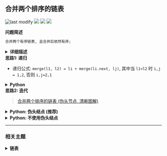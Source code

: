 ## 合并两个排序的链表
<!--START_SECTION:badge-->
![last modify](https://img.shields.io/static/v1?label=last%20modify&message=2025-07-08%2016%3A53%3A13&label_color=gray&color=thistle&style=flat-square)
[![](https://img.shields.io/static/v1?label=&message=%E7%AE%80%E5%8D%95&label_color=gray&color=yellow&style=flat-square)](../../../README.md#简单)
[![](https://img.shields.io/static/v1?label=&message=%E5%89%91%E6%8C%87Offer&label_color=gray&color=green&style=flat-square)](../../../README.md#剑指offer)
[![](https://img.shields.io/static/v1?label=&message=%E9%93%BE%E8%A1%A8&label_color=gray&color=blue&style=flat-square)](../../../README.md#链表)
<!--END_SECTION:badge-->
<!--info
tags: [链表]
source: 剑指Offer
level: 简单
number: '2500'
name: 合并两个排序的链表
companies: []
-->

<summary><b>问题简述</b></summary>

```txt
合并两个有序链表, 且合并后依然有序;
```

<details><summary><b>详细描述</b></summary>

```txt
输入两个递增排序的链表, 合并这两个链表并使新链表中的节点仍然是递增排序的.

示例1:
    输入: 1->2->4, 1->3->4
    输出: 1->1->2->3->4->4

限制:
    0 <= 链表长度 <= 1000

来源: 力扣 (LeetCode)
链接: https://leetcode-cn.com/problems/he-bing-liang-ge-pai-xu-de-lian-biao-lcof
著作权归领扣网络所有. 商业转载请联系官方授权, 非商业转载请注明出处.
```

</details>

<!-- <div align="center"><img src="../../../_assets/xxx.png" height="300" /></div> -->

<summary><b>思路1: 递归</b></summary>

- 递归公式: `merge(l1, l2) = li + merge(li.next, lj)`,
  其中当 `l1<l2` 时 `i,j = 1,2`, 否则 `i,j=2,1`

<details><summary><b>Python</b></summary>

```python
# Definition for singly-linked list.
# class ListNode:
#     def __init__(self, x):
#         self.val = x
#         self.next = None

class Solution:
    def mergeTwoLists(self, l1: ListNode, l2: ListNode) -> ListNode:

        def dfs(p1, p2):
            if not p1: return p2
            if not p2: return p1

            if p1.val < p2.val:
                p1.next = dfs(p1.next, p2)
                return p1
            else:
                p2.next = dfs(p1, p2.next)
                return p2

        return dfs(l1, l2)
```

</details>

<summary><b>思路2: 迭代</b></summary>

> [合并两个排序的链表 (伪头节点, 清晰图解) ](https://leetcode-cn.com/problems/he-bing-liang-ge-pai-xu-de-lian-biao-lcof/solution/mian-shi-ti-25-he-bing-liang-ge-pai-xu-de-lian-b-2/)

<details><summary><b>Python: 伪头结点 (推荐) </b></summary>

```python
class Solution:
    def mergeTwoLists(self, l1: ListNode, l2: ListNode) -> ListNode:
        ret = cur = ListNode(0)

        while l1 and l2:
            if l1.val < l2.val:
                cur.next, l1 = l1, l1.next
            else:
                cur.next, l2 = l2, l2.next

            cur = cur.next  # 这一步容易忽略

        cur.next = l1 if l1 else l2
        return ret.next
```

</details>

<details><summary><b>Python: 不使用伪头结点</b></summary>

```python
class Solution:
    def mergeTwoLists(self, l1: ListNode, l2: ListNode) -> ListNode:
        if not l1: return l2
        if not l2: return l1

        cur = ret = l1 if l1.val < l2.val else l2  #

        while l1 and l2:
            if l1.val < l2.val:  # 这两处的判断条件要一致, 否则会出错
                cur.next, l1 = l1, l1.next
            else:
                cur.next, l2 = l2, l2.next
            cur = cur.next

        cur.next = l1 if l1 else l2
        return ret
```

</details>

<!--START_SECTION:relate-->
---

### 相关主题

<details><summary><b>链表</b></summary>

> [[中等, LeetCode] 两数相加 🔥](../10/LeetCode_0002_中等_两数相加.md)  
> [[中等, LeetCode] 分隔链表](../10/LeetCode_0086_中等_分隔链表.md)  
> [[中等, LeetCode] 删除链表的倒数第N个结点 🔥](../../2022/01/LeetCode_0019_中等_删除链表的倒数第N个结点.md)  
> [[中等, LeetCode] 重排链表 🔥](../../2022/06/LeetCode_0143_中等_重排链表.md)  
> [[中等, 剑指Offer] 复杂链表的复制 (深拷贝) 🔥](../12/剑指Offer_3500_中等_复杂链表的复制(深拷贝).md)  
> [[中等, 牛客] 划分链表](../../2022/01/牛客_0023_中等_划分链表.md)  
> [[中等, 牛客] 删除有序链表中重复的元素-I](../../2022/01/牛客_0025_中等_删除有序链表中重复的元素-I.md)  
> [[中等, 牛客] 删除有序链表中重复的元素-II](../../2022/01/牛客_0024_中等_删除有序链表中重复的元素-II.md)  
> [[中等, 牛客] 重排链表](../../2022/01/牛客_0002_中等_重排链表.md)  
> [[中等, 牛客] 链表中的节点每k个一组翻转](../../2022/03/牛客_0050_中等_链表中的节点每k个一组翻转.md)  
> [[中等, 牛客] 链表内指定区间反转](../../2022/01/牛客_0021_中等_链表内指定区间反转.md)  
> [[中等, 牛客] 链表相加(二)](../../2022/03/牛客_0040_中等_链表相加(二).md)  
  > 
> [[困难, LeetCode] K个一组翻转链表 🔥](../../2022/02/LeetCode_0025_困难_K个一组翻转链表.md)  
> [[困难, LeetCode] 合并K个升序链表 🔥](../../2022/10/LeetCode_0023_困难_合并K个升序链表.md)  
  > 
> [[简单, LeetCode] 反转链表 🔥](../../2022/10/LeetCode_0206_简单_反转链表.md)  
> [[简单, LeetCode] 合并两个有序链表 🔥](../10/LeetCode_0021_简单_合并两个有序链表.md)  
> [[简单, LeetCode] 链表的中间结点](../../2022/06/LeetCode_0876_简单_链表的中间结点.md)  
> [[简单, 剑指Offer] 两个链表的第一个公共节点](../../2022/01/剑指Offer_5200_简单_两个链表的第一个公共节点.md)  
> [[简单, 剑指Offer] 从尾到头打印链表](剑指Offer_0600_简单_从尾到头打印链表.md)  
> [[简单, 剑指Offer] 删除链表的节点](剑指Offer_1800_简单_删除链表的节点.md)  
> [[简单, 剑指Offer] 反转链表 🔥](剑指Offer_2400_简单_反转链表.md)  
> [[简单, 剑指Offer] 链表中倒数第k个节点](剑指Offer_2200_简单_链表中倒数第k个节点.md)  
> [[简单, 牛客] 两个链表的第一个公共结点 🔥](../../2022/03/牛客_0066_简单_两个链表的第一个公共结点.md)  
> [[简单, 牛客] 判断一个链表是否为回文结构](../../2022/04/牛客_0096_简单_判断一个链表是否为回文结构.md)  
> [[简单, 牛客] 判断链表中是否有环](../../2022/01/牛客_0004_简单_判断链表中是否有环.md)  
> [[简单, 牛客] 单链表的排序 🔥](../../2022/03/牛客_0070_简单_单链表的排序.md)  
> [[简单, 牛客] 反转链表](../../2022/03/牛客_0078_简单_反转链表.md)  
> [[简单, 牛客] 合并两个排序的链表](../../2022/02/牛客_0033_简单_合并两个排序的链表.md)  
> [[简单, 牛客] 链表中环的入口结点](../../2022/01/牛客_0003_简单_链表中环的入口结点.md)  
  > 

</details>
<!--END_SECTION:relate-->